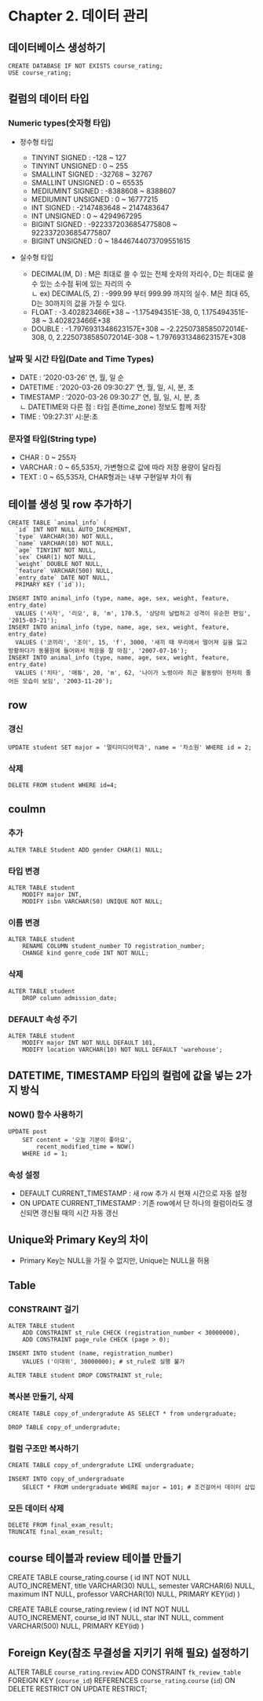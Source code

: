 # Chapter 2. 데이터 관리

## 데이터베이스 생성하기
```mysql
CREATE DATABASE IF NOT EXISTS course_rating;
USE course_rating;
```

## 컬럼의 데이터 타입
### Numeric types(숫자형 타입)
- 정수형 타입 
	* TINYINT SIGNED : -128 ~ 127 
	* TINYINT UNSIGNED : 0 ~ 255
	* SMALLINT SIGNED : -32768 ~ 32767 
	* SMALLINT UNSIGNED : 0 ~ 65535
	* MEDIUMINT SIGNED : -8388608 ~ 8388607
	* MEDIUMINT UNSIGNED : 0 ~ 16777215
	* INT SIGNED : -2147483648 ~ 2147483647
	* INT UNSIGNED : 0 ~ 4294967295
	* BIGINT SIGNED : -9223372036854775808 ~ 9223372036854775807
	* BIGINT UNSIGNED : 0 ~ 18446744073709551615

- 실수형 타입
	* DECIMAL(M, D) : M은 최대로 쓸 수 있는 전체 숫자의 자리수, D는 최대로 쓸 수 있는 소수점 뒤에 있는 자리의 수   
	 ㄴ ex) DECIMAL(5, 2) : -999.99 부터 999.99 까지의 실수. M은 최대 65, D는 30까지의 값을 가질 수 있다. 
	* FLOAT : -3.402823466E+38 ~ -1.175494351E-38, 0, 1.175494351E-38 ~ 3.402823466E+38
	* DOUBLE : -1.7976931348623157E+308 ~ -2.2250738585072014E-308, 0, 2.2250738585072014E-308 ~ 1.7976931348623157E+308

### 날짜 및 시간 타입(Date and Time Types)
* DATE : ’2020-03-26’ 연, 월, 일 순
* DATETIME : ’2020-03-26 09:30:27’ 연, 월, 일, 시, 분, 초
* TIMESTAMP : ’2020-03-26 09:30:27’ 연, 월, 일, 시, 분, 초   
 ㄴ DATETIME와 다른 점 : 타임 존(time_zone) 정보도 함께 저장
* TIME : ’09:27:31’ 시:분:초

### 문자열 타입(String type) 
* CHAR : 0 ~ 255자
* VARCHAR : 0 ~ 65,535자, 가변형으로 값에 따라 저장 용량이 달라짐
* TEXT : 0 ~ 65,535자, CHAR형과는 내부 구현일부 차이 有

## 테이블 생성 및 row 추가하기
```mysql
CREATE TABLE `animal_info` (
  `id` INT NOT NULL AUTO_INCREMENT,
  `type` VARCHAR(30) NOT NULL,
  `name` VARCHAR(10) NOT NULL,
  `age` TINYINT NOT NULL,
  `sex` CHAR(1) NOT NULL,
  `weight` DOUBLE NOT NULL,
  `feature` VARCHAR(500) NULL,
  `entry_date` DATE NOT NULL,
  PRIMARY KEY (`id`));

INSERT INTO animal_info (type, name, age, sex, weight, feature, entry_date) 
  VALUES ('사자', '리오', 8, 'm', 170.5, '상당히 날렵하고 성격이 유순한 편임', '2015-03-21');
INSERT INTO animal_info (type, name, age, sex, weight, feature, entry_date) 
  VALUES ('코끼리', '조이', 15, 'f', 3000, '새끼 때 무리에서 떨어져 길을 잃고 방황하다가 동물원에 들어와서 적응을 잘 마침', '2007-07-16');
INSERT INTO animal_info (type, name, age, sex, weight, feature, entry_date) 
  VALUES ('치타', '매튜', 20, 'm', 62, '나이가 노령이라 최근 활동량이 현저히 줄어든 모습이 보임', '2003-11-20');
```

## row 
### 갱신
```mysql
UPDATE student SET major = '멀티미디어학과', name = '차소원' WHERE id = 2;
```
### 삭제
```mysql
DELETE FROM student WHERE id=4;
```

## coulmn 
### 추가 
```mysql
ALTER TABLE Student ADD gender CHAR(1) NULL;
```

### 타입 변경
```mysql
ALTER TABLE student 
	MODIFY major INT,
	MODIFY isbn VARCHAR(50) UNIQUE NOT NULL;
```

### 이름 변경
```mysql
ALTER TABLE student
	RENAME COLUMN student_number TO registration_number;
	CHANGE kind genre_code INT NOT NULL;
```

### 삭제 
```mysql
ALTER TABLE student
	DROP column admission_date;
```

### DEFAULT 속성 주기
```mysql
ALTER TABLE student 
	MODIFY major INT NOT NULL DEFAULT 101,
	MODIFY location VARCHAR(10) NOT NULL DEFAULT 'warehouse';
```

## DATETIME, TIMESTAMP 타입의 컬럼에 값을 넣는 2가지 방식
### NOW() 함수 사용하기 
```mysql
UPDATE post
	SET content = '오늘 기분이 좋아요', 
		recent_modified_time = NOW()
	WHERE id = 1;
 ```
 
 ### 속성 설정
 - DEFAULT CURRENT_TIMESTAMP : 새 row 추가 시 현재 시간으로 자동 설정
 - ON UPDATE CURRENT_TIMESTAMP : 기존 row에서 단 하나의 컬럼이라도 갱신되면 갱신될 때의 시간 자동 갱신

## Unique와 Primary Key의 차이
 - Primary Key는 NULL을 가질 수 없지만, Unique는 NULL을 허용

## Table
### CONSTRAINT 걸기
```mysql
ALTER TABLE student
	ADD CONSTRAINT st_rule CHECK (registration_number < 30000000),
	ADD CONSTRAINT page_rule CHECK (page > 0);
	
INSERT INTO student (name, registration_number)
	VALUES ('이대위', 30000000); # st_rule로 실행 불가

ALTER TABLE student DROP CONSTRAINT st_rule;
```

### 복사본 만들기, 삭제
```mysql
CREATE TABLE copy_of_undergradute AS SELECT * from undergraduate;

DROP TABLE copy_of_undergradute;
```

### 컬럼 구조만 복사하기
```mysql
CREATE TABLE copy_of_undergradute LIKE undergraduate;

INSERT INTO copy_of_undergraduate
	SELECT * FROM undergraduate WHERE major = 101; # 조건걸어서 데이터 삽입
```

### 모든 데이터 삭제
```mysql
DELETE FROM final_exam_result;
TRUNCATE final_exam_result; 
```

## course 테이블과 review 테이블 만들기
CREATE TABLE  course_rating.course (
id INT NOT NULL AUTO_INCREMENT,
title VARCHAR(30) NULL, 
semester VARCHAR(6) NULL,
maximum INT NULL,
professor VARCHAR(10) NULL,
PRIMARY KEY(id)
)

CREATE TABLE  course_rating.review (
id INT NOT NULL AUTO_INCREMENT,
course_id INT NULL, 
star INT NULL,
comment VARCHAR(500) NULL,
PRIMARY KEY(id)
)

## Foreign Key(참조 무결성을 지키기 위해 필요) 설정하기
ALTER TABLE `course_rating`.`review` 
ADD CONSTRAINT `fk_review_table`
  FOREIGN KEY (`course_id`)
  REFERENCES `course_rating`.`course` (`id`)
  ON DELETE RESTRICT
  ON UPDATE RESTRICT;
